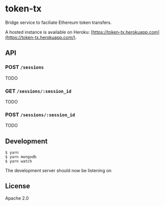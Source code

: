 # token-tx

Bridge service to faciliate Ethereum token transfers.

A hosted instance is available on Heroku: [https://token-tx.herokuapp.com](https://token-tx.herokuapp.com/).

## API

### POST `/sessions`

TODO

### GET `/sessions/:session_id`

TODO

### POST `/sessions/:session_id`

TODO

## Development

```shell
$ yarn
$ yarn mongodb
$ yarn watch
```

The development server should now be listening on 

## License

Apache 2.0
